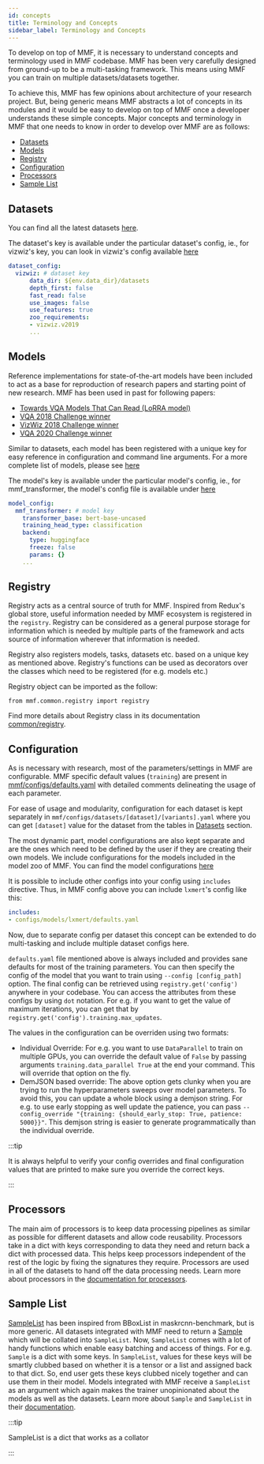 ```yaml
---
id: concepts
title: Terminology and Concepts
sidebar_label: Terminology and Concepts
---
```


To develop on top of MMF, it is necessary to understand concepts and terminology used in MMF codebase. MMF has been very carefully designed from ground-up to be a multi-tasking framework. This means using MMF you can train on multiple datasets/datasets together.

To achieve this, MMF has few opinions about architecture of your research project. But, being generic means MMF abstracts a lot of concepts in its modules and it would be easy to develop on top of MMF once a developer understands these simple concepts. Major concepts and terminology in MMF that one needs to know in order to develop over MMF are as follows:

- [Datasets](#datasets)
- [Models](#models)
- [Registry](#registry)
- [Configuration](#configuration)
- [Processors](#processors)
- [Sample List](#sample-list)

## Datasets

You can find all the latest datasets [here](https://github.com/facebookresearch/mmf/tree/master/mmf/configs/datasets).

The dataset's key is available under the particular dataset's config, ie., for vizwiz's key, you can look in vizwiz's config available [here](https://github.com/facebookresearch/mmf/blob/master/mmf/configs/datasets/vizwiz/defaults.yaml)

```yaml
dataset_config:
  vizwiz: # dataset key
      data_dir: ${env.data_dir}/datasets
      depth_first: false
      fast_read: false
      use_images: false
      use_features: true
      zoo_requirements:
      - vizwiz.v2019
      ...
```

## Models

Reference implementations for state-of-the-art models have been included to act as a base for reproduction of research papers and starting point of new research. MMF has been used in past for following papers:

- [Towards VQA Models That Can Read (LoRRA model)](https://arxiv.org/abs/1904.08920)
- [VQA 2018 Challenge winner](https://arxiv.org/abs/1807.09956)
- [VizWiz 2018 Challenge winner](https://vizwiz.org/wp-content/uploads/2019/06/workshop2018_slides_FAIR_A-STAR.pdf)
- [VQA 2020 Challenge winner](https://github.com/facebookresearch/mmf/tree/master/projects/movie_mcan)

Similar to datasets, each model has been registered with a unique key for easy reference in configuration and command line arguments. For a more complete list of models, please see [here](https://github.com/facebookresearch/mmf/tree/master/mmf/configs/models)

The model's key is available under the particular model's config, ie., for mmf_transformer, the model's config file is available under [here](https://github.com/facebookresearch/mmf/blob/master/mmf/configs/models/mmf_transformer/defaults.yaml)

```yaml
model_config:
  mmf_transformer: # model key
    transformer_base: bert-base-uncased
    training_head_type: classification
    backend:
      type: huggingface
      freeze: false
      params: {}
    ...
```

## Registry

Registry acts as a central source of truth for MMF. Inspired from Redux's global store, useful information needed by MMF ecosystem is registered in the `registry`. Registry can be considered as a general purpose storage for information which is needed by multiple parts of the framework and acts source of information wherever that information is needed.

Registry also registers models, tasks, datasets etc. based on a unique key as mentioned above. Registry's functions can be used as decorators over the classes which need to be registered (for e.g. models etc.)

Registry object can be imported as the follow:

```
from mmf.common.registry import registry

```

Find more details about Registry class in its documentation [common/registry](https://mmf.sh/api/lib/common/registry.html).

## Configuration

As is necessary with research, most of the parameters/settings in MMF are configurable. MMF specific default values (`training`) are present in [mmf/configs/defaults.yaml](https://github.com/facebookresearch/mmf/blob/master/mmf/configs/defaults.yaml) with detailed comments delineating the usage of each parameter.

For ease of usage and modularity, configuration for each dataset is kept separately in `mmf/configs/datasets/[dataset]/[variants].yaml` where you can get `[dataset]` value for the dataset from the tables in [Datasets](#datasets) section.

The most dynamic part, model configurations are also kept separate and are the ones which need to be defined by the user if they are creating their own models. We include configurations for the models included in the model zoo of MMF. You can find the model configurations [here](https://github.com/facebookresearch/mmf/tree/master/mmf/configs/models)


It is possible to include other configs into your config using `includes` directive. Thus, in MMF config above you can include `lxmert`'s config like this:

```yaml
includes:
- configs/models/lxmert/defaults.yaml
```

Now, due to separate config per dataset this concept can be extended to do multi-tasking and include multiple dataset configs here.

`defaults.yaml` file mentioned above is always included and provides sane defaults for most of the training parameters. You can then specify the config of the model that you want to train using `--config [config_path]` option. The final config can be retrieved using `registry.get('config')` anywhere in your codebase. You can access the attributes from these configs by using `dot` notation. For e.g. if you want to get the value of maximum iterations, you can get that by `registry.get('config').training.max_updates`.

The values in the configuration can be overriden using two formats:

- Individual Override: For e.g. you want to use `DataParallel` to train on multiple GPUs, you can override the default value of `False` by passing arguments `training.data_parallel True` at the end your command. This will override that option on the fly.
- DemJSON based override: The above option gets clunky when you are trying to run the hyperparameters sweeps over model parameters. To avoid this, you can update a whole block using a demjson string. For e.g. to use early stopping as well update the patience, you can pass `--config_override "{training: {should_early_stop: True, patience: 5000}}"`. This demjson string is easier to generate programmatically than the individual override.

:::tip

It is always helpful to verify your config overrides and final configuration values that are printed to make sure you override the correct keys.

:::

## Processors

The main aim of processors is to keep data processing pipelines as similar as possible for different datasets and allow code reusability. Processors take in a dict with keys corresponding to data they need and return back a dict with processed data. This helps keep processors independent of the rest of the logic by fixing the signatures they require. Processors are used in all of the datasets to hand off the data processing needs. Learn more about processors in the [documentation for processors](https://mmf.sh/api/lib/datasets/processors.html).

## Sample List

[SampleList](https://mmf.sh/api/lib/common/sample.html#mmf.common.sample.SampleList) has been inspired from BBoxList in maskrcnn-benchmark, but is more generic. All datasets integrated with MMF need to return a [Sample](https://mmf.sh/api/lib/common/sample.html#mmf.common.sample.Sample) which will be collated into `SampleList`. Now, `SampleList` comes with a lot of handy functions which enable easy batching and access of things. For e.g. `Sample` is a dict with some keys. In `SampleList`, values for these keys will be smartly clubbed based on whether it is a tensor or a list and assigned back to that dict. So, end user gets these keys clubbed nicely together and can use them in their model. Models integrated with MMF receive a `SampleList` as an argument which again makes the trainer unopinionated about the models as well as the datasets. Learn more about `Sample` and `SampleList` in their [documentation](https://mmf.sh/api/lib/common/sample.html).

:::tip

SampleList is a dict that works as a collator

:::
